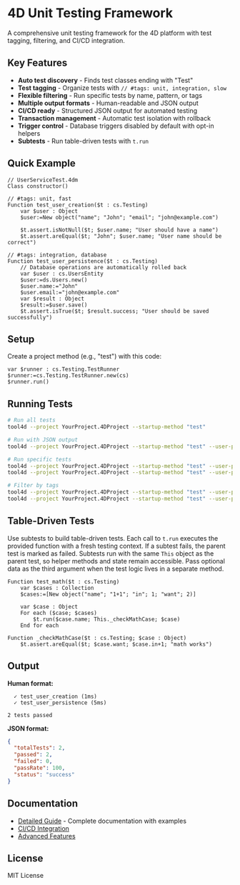 # 4D Unit Testing Framework

A comprehensive unit testing framework for the 4D platform with test tagging, filtering, and CI/CD integration.

## Key Features

- **Auto test discovery** - Finds test classes ending with "Test"
- **Test tagging** - Organize tests with `// #tags: unit, integration, slow`
- **Flexible filtering** - Run specific tests by name, pattern, or tags
- **Multiple output formats** - Human-readable and JSON output
- **CI/CD ready** - Structured JSON output for automated testing
- **Transaction management** - Automatic test isolation with rollback
- **Trigger control** - Database triggers disabled by default with opt-in helpers
- **Subtests** - Run table-driven tests with `t.run`

## Quick Example

```4d
// UserServiceTest.4dm
Class constructor()

// #tags: unit, fast
Function test_user_creation($t : cs.Testing)
    var $user : Object
    $user:=New object("name"; "John"; "email"; "john@example.com")
    
    $t.assert.isNotNull($t; $user.name; "User should have a name")
    $t.assert.areEqual($t; "John"; $user.name; "User name should be correct")

// #tags: integration, database
Function test_user_persistence($t : cs.Testing)
    // Database operations are automatically rolled back
    var $user : cs.UsersEntity
    $user:=ds.Users.new()
    $user.name:="John"
    $user.email:="john@example.com"
    var $result : Object
    $result:=$user.save()
    $t.assert.isTrue($t; $result.success; "User should be saved successfully")
```

## Setup

Create a project method (e.g., "test") with this code:

```4d
var $runner : cs.Testing.TestRunner
$runner:=cs.Testing.TestRunner.new(cs)
$runner.run()
```

## Running Tests

```bash
# Run all tests
tool4d --project YourProject.4DProject --startup-method "test"

# Run with JSON output
tool4d --project YourProject.4DProject --startup-method "test" --user-param "format=json"

# Run specific tests
tool4d --project YourProject.4DProject --startup-method "test" --user-param "test=UserServiceTest"
tool4d --project YourProject.4DProject --startup-method "test" --user-param "test=UserServiceTest.test_user_creation"

# Filter by tags
tool4d --project YourProject.4DProject --startup-method "test" --user-param "tags=unit"
tool4d --project YourProject.4DProject --startup-method "test" --user-param "tags=unit excludeTags=slow"
```

## Table-Driven Tests

Use subtests to build table-driven tests. Each call to `t.run` executes the provided function with a fresh testing context. If a subtest fails, the parent test is marked as failed. Subtests run with the same `This` object as the parent test, so helper methods and state remain accessible. Pass optional data as the third argument when the test logic lives in a separate method.

```4d
Function test_math($t : cs.Testing)
    var $cases : Collection
    $cases:=[New object("name"; "1+1"; "in"; 1; "want"; 2)]

    var $case : Object
    For each ($case; $cases)
        $t.run($case.name; This._checkMathCase; $case)
    End for each

Function _checkMathCase($t : cs.Testing; $case : Object)
    $t.assert.areEqual($t; $case.want; $case.in+1; "math works")
```

## Output

**Human format:**
```
  ✓ test_user_creation (1ms)
  ✓ test_user_persistence (5ms)

2 tests passed
```

**JSON format:**
```json
{
  "totalTests": 2,
  "passed": 2,
  "failed": 0,
  "passRate": 100,
  "status": "success"
}
```

## Documentation

- [Detailed Guide](docs/guide.md) - Complete documentation with examples
- [CI/CD Integration](docs/guide.md#cicd-integration)
- [Advanced Features](docs/guide.md#test-tagging)

## License

MIT License
